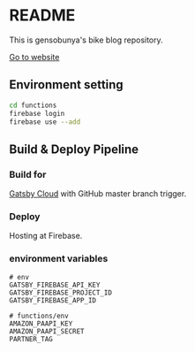 # README

This is gensobunya's bike blog repository.

[Go to website](http://blog.gensobunya.net)

## Environment setting

```bash
cd functions
firebase login
firebase use --add
```

## Build & Deploy Pipeline

### Build for

[Gatsby Cloud](https://www.gatsbyjs.com/cloud/) with GitHub master branch trigger.

### Deploy

Hosting at Firebase.

### environment variables

```
# env
GATSBY_FIREBASE_API_KEY
GATSBY_FIREBASE_PROJECT_ID
GATSBY_FIREBASE_APP_ID

# functions/env
AMAZON_PAAPI_KEY
AMAZON_PAAPI_SECRET
PARTNER_TAG
```
